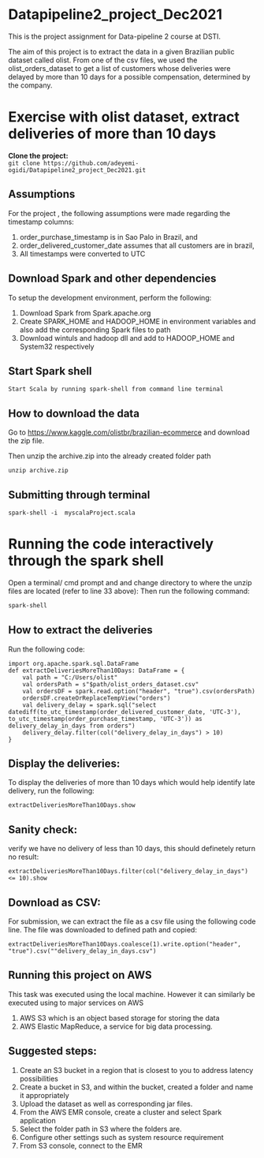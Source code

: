 # Datapipeline2_project_Dec2021
This is the project assignment for Data-pipeline 2 course at DSTI.

The aim of this project is to extract the data in a given Brazilian public dataset called olist. From one of the csv files, we used the olist_orders_dataset to get a list of customers whose deliveries were delayed by more than 10 days for a possible compensation, determined by the company.


# Exercise with olist dataset, extract deliveries of more than 10 days

**Clone the project:**  
```git clone https://github.com/adeyemi-ogidi/Datapipeline2_project_Dec2021.git```


## Assumptions
For the project , the following assumptions were made regarding the timestamp columns:
1. order_purchase_timestamp is in Sao Palo in Brazil, and 
2. order_delivered_customer_date assumes that all customers are in brazil, 
3. All timestamps were converted to UTC


## Download Spark and other dependencies
To setup the development environment, perform the following:
1. Download Spark from Spark.apache.org 
2. Create SPARK_HOME and HADOOP_HOME in environment variables and also add the corresponding Spark files to path
3. Download wintuls and hadoop dll and add to HADOOP_HOME and System32 respectively


## Start Spark shell
```Start Scala by running spark-shell from command line terminal```


## How to download the data

Go to https://www.kaggle.com/olistbr/brazilian-ecommerce and download the zip file.   

Then unzip the archive.zip into the already created folder path
```
unzip archive.zip
```

## Submitting through terminal
```
spark-shell -i  myscalaProject.scala
```


# Running the code interactively through the spark shell
Open a terminal/ cmd prompt and and change directory to where the unzip files are located (refer to line 33 above):
Then run the following command:

```bash
spark-shell
```
## How to extract the deliveries 

Run the following code: 

```
import org.apache.spark.sql.DataFrame
def extractDeliveriesMoreThan10Days: DataFrame = {
    val path = "C:/Users/olist"
    val ordersPath = s"$path/olist_orders_dataset.csv"
    val ordersDF = spark.read.option("header", "true").csv(ordersPath)
    ordersDF.createOrReplaceTempView("orders")
    val delivery_delay = spark.sql("select datediff(to_utc_timestamp(order_delivered_customer_date, 'UTC-3'), to_utc_timestamp(order_purchase_timestamp, 'UTC-3')) as delivery_delay_in_days from orders")
	delivery_delay.filter(col("delivery_delay_in_days") > 10)
}

```

## Display the deliveries: 

To display the deliveries of more than 10 days which would help identify late delivery, run the following:
```
extractDeliveriesMoreThan10Days.show
```



## Sanity check:
verify we have no delivery of less than 10 days, this should definetely return no result:
```
extractDeliveriesMoreThan10Days.filter(col("delivery_delay_in_days") <= 10).show
```

## Download as CSV: 
For submission, we can extract the file as a csv file using the following code line. The file was downloaded to defined path and copied:
```
extractDeliveriesMoreThan10Days.coalesce(1).write.option("header", "true").csv(""delivery_delay_in_days.csv")
```

## Running this project on AWS
This task was executed using the local machine. However it can similarly be executed using to major services on AWS
1. AWS S3 which is an object based storage for storing the data
2. AWS Elastic MapReduce, a service for big data processing.

## Suggested steps:
1. Create an S3 bucket in a region that is closest to you to address latency possibilities
2. Create a bucket in S3, and within the bucket, created a folder and name it appropriately
3. Upload the dataset as well as corresponding jar files.
4. From the AWS EMR console, create a cluster and select Spark application
5. Select the folder path in S3 where the folders are.
6. Configure other settings such as system resource requirement
7. From S3 console, connect to the EMR 
